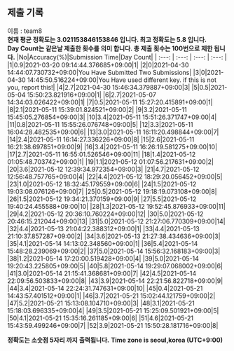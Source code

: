


  
## 제출 기록  
이름 : team8  
**현재 평균 정확도는 3.021153846153846 입니다. 최고 정확도는 5.8 입니다.**  
**Day Count는 같은날 제출한 횟수를 의미 합니다. 총 제출 횟수는 100번으로 제한 됩니다.**
|No|Accuracy(%)|Submission Time|Day Count|
| :---: | :---: | :---: | :---: |
|1|0.9|2021-03-20 09:14:44.376685+09:00|1|
|2|0|2021-04-30 14:44:07.730732+09:00|You Have Submitted Two Submissions|
|3|0|2021-04-30 14:45:50.516224+09:00|You Have used different key. if this is not you, report this!|
|4|2.7|2021-04-30 15:46:34.379887+09:00|3|
|5|0.5|2021-05-04 15:50:23.821916+09:00|1|
|6|2.7|2021-05-07 14:34:03.026422+09:00|1|
|7|0.5|2021-05-11 15:27:20.415891+09:00|1|
|8|2.1|2021-05-11 15:39:01.824521+09:00|2|
|9|3.2|2021-05-11 15:45:05.276854+09:00|3|
|10|3.4|2021-05-11 15:51:26.371747+09:00|4|
|11|0.8|2021-05-11 15:55:26.076748+09:00|5|
|12|3.3|2021-05-11 16:04:28.482535+09:00|6|
|13|3.0|2021-05-11 16:11:20.498844+09:00|7|
|14|2.4|2021-05-11 16:14:27.336226+09:00|8|
|15|2.6|2021-05-11 16:21:38.697851+09:00|9|
|16|3.4|2021-05-11 16:26:19.581275+09:00|10|
|17|2.7|2021-05-11 16:55:01.526546+09:00|11|
|18|1.4|2021-05-12 01:05:48.703742+09:00|1|
|19|1.1|2021-05-12 01:07:56.217631+09:00|2|
|20|3.6|2021-05-12 12:39:34.972354+09:00|3|
|21|4.7|2021-05-12 12:56:48.757765+09:00|4|
|22|4.4|2021-05-12 18:29:20.056452+09:00|5|
|23|1.0|2021-05-12 18:32:45.179559+09:00|6|
|24|1.5|2021-05-12 19:03:08.076126+09:00|7|
|25|0.5|2021-05-12 19:18:19.073108+09:00|8|
|26|1.5|2021-05-12 19:34:21.370159+09:00|9|
|27|5.5|2021-05-12 19:40:24.455588+09:00|10|
|28|1.3|2021-05-12 19:52:45.876933+09:00|11|
|29|4.2|2021-05-12 20:36:10.760224+09:00|12|
|30|5.0|2021-05-12 20:46:15.212044+09:00|13|
|31|5.0|2021-05-12 21:27:06.770309+09:00|14|
|32|4.4|2021-05-13 21:04:22.388312+09:00|1|
|33|4.4|2021-05-13 21:10:37.857287+09:00|2|
|34|3.6|2021-05-13 21:27:38.434636+09:00|3|
|35|4.1|2021-05-14 14:13:02.348560+09:00|1|
|36|5.4|2021-05-14 15:48:28.239069+09:00|2|
|37|5.0|2021-05-14 15:56:32.168183+09:00|3|
|38|1.2|2021-05-14 17:20:00.519428+09:00|4|
|39|5.0|2021-05-14 19:20:43.225805+09:00|5|
|40|5.8|2021-05-14 19:29:07.068002+09:00|6|
|41|3.0|2021-05-14 21:15:41.368681+09:00|7|
|42|4.5|2021-05-14 22:09:56.503833+09:00|8|
|43|3.9|2021-05-14 22:21:56.822718+09:00|9|
|44|3.4|2021-05-14 22:24:31.747631+09:00|10|
|45|0.4|2021-05-21 14:43:57.401512+09:00|1|
|46|3.7|2021-05-21 15:02:44.121759+09:00|2|
|47|5.2|2021-05-21 15:13:08.104710+09:00|3|
|48|3.1|2021-05-21 15:18:03.696335+09:00|4|
|49|3.5|2021-05-21 15:25:09.501921+09:00|5|
|50|4.1|2021-05-21 15:35:16.261185+09:00|6|
|51|4.6|2021-05-21 15:43:59.499246+09:00|7|
|52|3.9|2021-05-21 15:50:28.181716+09:00|8|


**정확도는 소숫점 5자리 까지 출력됩니다.**
**Time zone is seoul,korea (UTC+9:00)**
